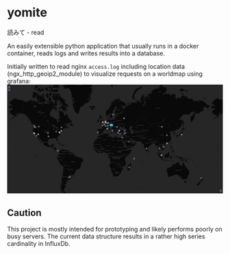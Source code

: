 # yomite
読みて - read

An easily extensible python application that usually runs in a docker container, reads logs and writes results into a database. 

Initially written to read nginx `access.log` including location data (ngx_http_geoip2_module) to visualize requests on a worldmap using grafana:
![yomite_grafana](./img/yomite_grafana.png)

## Caution
This project is mostly intended for prototyping and likely performs poorly on busy servers. 
The current data structure results in a rather high series cardinality in InfluxDb.